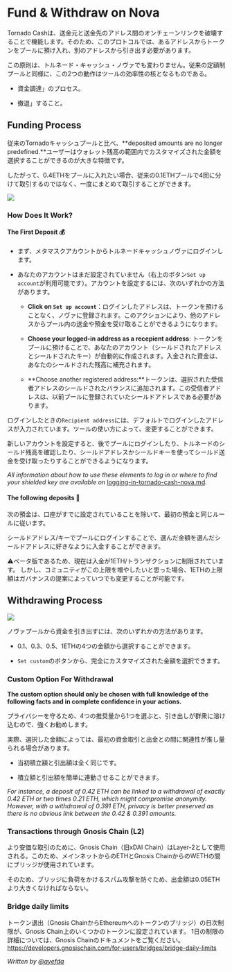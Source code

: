 # Fund & Withdraw on Nova
Tornado Cashは、送金元と送金先のアドレス間のオンチェーンリンクを破壊することで機能します。そのため、このプロトコルでは、あるアドレスからトークンをプールに預け入れ、別のアドレスから引き出す必要があります。

この原則は、トルネード・キャッシュ・ノヴァでも変わりません。従来の定額制プールと同様に、この2つの動作はツールの効率性の核となるものである。

* 資金調達」のプロセス。

* 撤退」すること。

## Funding Process <a href="#funding-process" id="funding-process"></a>
従来のTornadoキャッシュプールと比べ、**deposited amounts are no longer predefined.**ユーザーはウォレット残高の範囲内でカスタマイズされた金額を選択することができるのが大きな特徴です。

したがって、0.4ETHをプールに入れたい場合、従来の0.1ETHプールで4回に分けて取引するのではなく、一度にまとめて取引することができます。

![](https://i.imgur.com/rqmzdgG.gif)

### How Does It Work? <a href="#how-does-it-work" id="how-does-it-work"></a>
#### **The First Deposit 💰**
* まず、メタマスクアカウントからトルネードキャッシュノヴァにログインします。

* あなたのアカウントはまだ設定されていません（右上のボタン`Set up account`が利用可能です）。アカウントを設定するには、次のいずれかの方法があります。

  * **Click on `Set up account`**：ログインしたアドレスは、トークンを預けることなく、ノヴァに登録されます。このアクションにより、他のアドレスからプール内の送金や預金を受け取ることができるようになります。

  * **Choose your logged-in address as a recepient address**: トークンをプールに預けることで、あなたのアカウント（シールドされたアドレスとシールドされたキー）が自動的に作成されます。入金された資金は、あなたのシールドされた残高に補充されます。

  * **Choose another registered address:**トークンは、選択された受信者アドレスのシールドされたバランスに追加されます。この受信者アドレスは、以前プールに登録されていたシールドアドレスである必要があります。

ログインしたときの`Recipient address`には、デフォルトでログインしたアドレスが入力されています。ツールの使い方によって、変更することができます。

新しいアカウントを設定すると、後でプールにログインしたり、トルネードのシールド残高を確認したり、シールドアドレスかシールドキーを使ってシールド送金を受け取ったりすることができるようになります。

*All information about how to use these elements to log in or where to find your shielded key are available on* [logging-in-tornado-cash-nova.md](logging-in-tornado-cash-nova.md)*.*

#### **The following deposits 💸**
次の預金は、口座がすでに設定されていることを除いて、最初の預金と同じルールに従います。

シールドアドレス/キーでプールにログインすることで、選んだ金額を選んだシールドアドレスに好きなように入金することができます。

⚠️ベータ版であるため、現在は入金が1ETH/トランザクションに制限されています。
しかし、コミュニティがこの上限を増やしたいと思った場合、1ETHの上限額はガバナンスの提案によっていつでも変更することが可能です。

## Withdrawing Process <a href="#withdrawing-process" id="withdrawing-process"></a>
![](https://i.imgur.com/qn9eJXS.gif)

ノヴァプールから資金を引き出すには、次のいずれかの方法があります。

* 0.1、0.3、0.5、1ETHの4つの金額から選択することができます。

* `Set custom`のボタンから、完全にカスタマイズされた金額を選択できます。

### Custom Option For Withdrawal <a href="#custom-option-for-withdrawal" id="custom-option-for-withdrawal"></a>
**The custom option should only be chosen with full knowledge of the following facts and in complete confidence in your actions.**

プライバシーを守るため、4つの推奨量から1つを選ぶと、引き出しが群衆に溶け込むので、強くお勧めします。

実際、選択した金額によっては、最初の資金取引と出金との間に関連性が推し量られる場合があります。

* 当初積立額と引出額は全く同じです。

* 積立額と引出額を簡単に連動させることができます。

*For instance, a deposit of 0.42 ETH can be linked to a withdrawal of exactly 0.42 ETH or two times 0.21 ETH, which might compromise anonymity. However, with a withdrawal of 0.391 ETH, privacy is better preserved as there is no obvious link between the 0.42 & 0.391 amounts.*

### Transactions through Gnosis Chain (L2) <a href="#transctions-through-gnosis-chain-l2" id="transctions-through-gnosis-chain-l2"></a>
より安価な取引のために、Gnosis Chain（旧xDAI Chain）はLayer-2として使用される。このため、メインネットからのETHとGnosis ChainからのWETHの間にブリッジが使用されています。

そのため、ブリッジに負荷をかけるスパム攻撃を防ぐため、出金額は0.05ETHより大きくなければならない。

### Bridge daily limits
トークン退出（Gnosis ChainからEthereumへのトークンのブリッジ）の日次制限が、Gnosis Chain上のいくつかのトークンに設定されています。
1日の制限の詳細については、Gnosis Chainのドキュメントをご覧ください。
https://developers.gnosischain.com/for-users/bridges/bridge-daily-limits

*Written by* [*@ayefda*](https://torn.community/u/ayefda)

